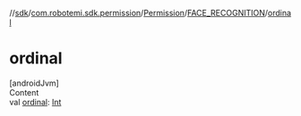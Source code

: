 //[sdk](../../../../index.md)/[com.robotemi.sdk.permission](../../index.md)/[Permission](../index.md)/[FACE_RECOGNITION](index.md)/[ordinal](ordinal.md)



# ordinal  
[androidJvm]  
Content  
val [ordinal](ordinal.md): [Int](https://kotlinlang.org/api/latest/jvm/stdlib/kotlin/-int/index.html)  



